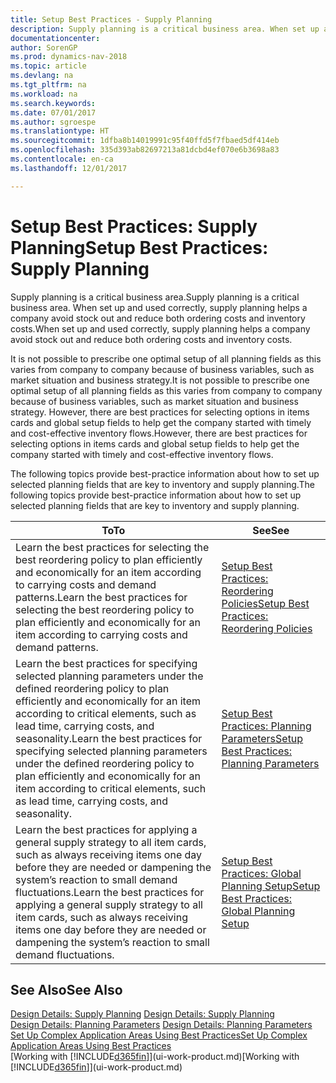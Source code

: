 ```yaml
---
title: Setup Best Practices - Supply Planning
description: Supply planning is a critical business area. When set up and used correctly, supply planning helps a company avoid stock out and reduce both ordering costs and inventory costs.
documentationcenter: 
author: SorenGP
ms.prod: dynamics-nav-2018
ms.topic: article
ms.devlang: na
ms.tgt_pltfrm: na
ms.workload: na
ms.search.keywords: 
ms.date: 07/01/2017
ms.author: sgroespe
ms.translationtype: HT
ms.sourcegitcommit: 1dfba8b14019991c95f40ffd5f7fbaed5df414eb
ms.openlocfilehash: 335d393ab82697213a81dcbd4ef070e6b3698a83
ms.contentlocale: en-ca
ms.lasthandoff: 12/01/2017

---
```

# <a name="setup-best-practices-supply-planning"></a><span data-ttu-id="13edd-104">Setup Best Practices: Supply Planning</span><span class="sxs-lookup"><span data-stu-id="13edd-104">Setup Best Practices: Supply Planning</span></span>
<span data-ttu-id="13edd-105">Supply planning is a critical business area.</span><span class="sxs-lookup"><span data-stu-id="13edd-105">Supply planning is a critical business area.</span></span> <span data-ttu-id="13edd-106">When set up and used correctly, supply planning helps a company avoid stock out and reduce both ordering costs and inventory costs.</span><span class="sxs-lookup"><span data-stu-id="13edd-106">When set up and used correctly, supply planning helps a company avoid stock out and reduce both ordering costs and inventory costs.</span></span>  

 <span data-ttu-id="13edd-107">It is not possible to prescribe one optimal setup of all planning fields as this varies from company to company because of business variables, such as market situation and business strategy.</span><span class="sxs-lookup"><span data-stu-id="13edd-107">It is not possible to prescribe one optimal setup of all planning fields as this varies from company to company because of business variables, such as market situation and business strategy.</span></span> <span data-ttu-id="13edd-108">However, there are best practices for selecting options in items cards and global setup fields to help get the company started with timely and cost-effective inventory flows.</span><span class="sxs-lookup"><span data-stu-id="13edd-108">However, there are best practices for selecting options in items cards and global setup fields to help get the company started with timely and cost-effective inventory flows.</span></span>  

 <span data-ttu-id="13edd-109">The following topics provide best-practice information about how to set up selected planning fields that are key to inventory and supply planning.</span><span class="sxs-lookup"><span data-stu-id="13edd-109">The following topics provide best-practice information about how to set up selected planning fields that are key to inventory and supply planning.</span></span>  

|<span data-ttu-id="13edd-110">**To**</span><span class="sxs-lookup"><span data-stu-id="13edd-110">**To**</span></span>|<span data-ttu-id="13edd-111">**See**</span><span class="sxs-lookup"><span data-stu-id="13edd-111">**See**</span></span>|  
|------------|-------------|  
|<span data-ttu-id="13edd-112">Learn the best practices for selecting the best reordering policy to plan efficiently and economically for an item according to carrying costs and demand patterns.</span><span class="sxs-lookup"><span data-stu-id="13edd-112">Learn the best practices for selecting the best reordering policy to plan efficiently and economically for an item according to carrying costs and demand patterns.</span></span>|[<span data-ttu-id="13edd-113">Setup Best Practices: Reordering Policies</span><span class="sxs-lookup"><span data-stu-id="13edd-113">Setup Best Practices: Reordering Policies</span></span>](setup-best-practices-reordering-policies.md)|  
|<span data-ttu-id="13edd-114">Learn the best practices for specifying selected planning parameters under the defined reordering policy to plan efficiently and economically for an item according to critical elements, such as lead time, carrying costs, and seasonality.</span><span class="sxs-lookup"><span data-stu-id="13edd-114">Learn the best practices for specifying selected planning parameters under the defined reordering policy to plan efficiently and economically for an item according to critical elements, such as lead time, carrying costs, and seasonality.</span></span>|[<span data-ttu-id="13edd-115">Setup Best Practices: Planning Parameters</span><span class="sxs-lookup"><span data-stu-id="13edd-115">Setup Best Practices: Planning Parameters</span></span>](setup-best-practices-planning-parameters.md)|  
|<span data-ttu-id="13edd-116">Learn the best practices for applying a general supply strategy to all item cards, such as always receiving items one day before they are needed or dampening the system’s reaction to small demand fluctuations.</span><span class="sxs-lookup"><span data-stu-id="13edd-116">Learn the best practices for applying a general supply strategy to all item cards, such as always receiving items one day before they are needed or dampening the system’s reaction to small demand fluctuations.</span></span>|[<span data-ttu-id="13edd-117">Setup Best Practices: Global Planning Setup</span><span class="sxs-lookup"><span data-stu-id="13edd-117">Setup Best Practices: Global Planning Setup</span></span>](setup-best-practices-global-planning-setup.md)|  

## <a name="see-also"></a><span data-ttu-id="13edd-118">See Also</span><span class="sxs-lookup"><span data-stu-id="13edd-118">See Also</span></span>  
 <span data-ttu-id="13edd-119">[Design Details: Supply Planning](design-details-supply-planning.md) </span><span class="sxs-lookup"><span data-stu-id="13edd-119">[Design Details: Supply Planning](design-details-supply-planning.md) </span></span>  
 <span data-ttu-id="13edd-120">[Design Details: Planning Parameters](design-details-planning-parameters.md) </span><span class="sxs-lookup"><span data-stu-id="13edd-120">[Design Details: Planning Parameters](design-details-planning-parameters.md) </span></span>  
 [<span data-ttu-id="13edd-121">Set Up Complex Application Areas Using Best Practices</span><span class="sxs-lookup"><span data-stu-id="13edd-121">Set Up Complex Application Areas Using Best Practices</span></span>](set-up-complex-application-areas-using-best-practices.md)  
 <span data-ttu-id="13edd-122">[Working with [!INCLUDE[d365fin](includes/d365fin_md.md)]](ui-work-product.md)</span><span class="sxs-lookup"><span data-stu-id="13edd-122">[Working with [!INCLUDE[d365fin](includes/d365fin_md.md)]](ui-work-product.md)</span></span>


